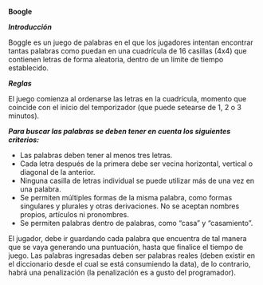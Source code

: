 **Boogle**

***Introducción***

Boggle es un juego de palabras en el que los jugadores intentan encontrar tantas palabras como puedan en una cuadrícula de 16 casillas (4x4) que contienen letras de forma aleatoria, dentro de un límite de tiempo establecido.


***Reglas***

El juego comienza al ordenarse las letras en la cuadrícula, momento que coincide con el inicio del temporizador (que puede setearse de 1, 2 o 3 minutos).


***Para buscar las palabras se deben tener en cuenta los siguientes criterios:***
- Las palabras deben tener al menos tres letras.
- Cada letra después de la primera debe ser vecina horizontal, vertical o diagonal de la anterior.
- Ninguna casilla de letras individual se puede utilizar más de una vez en una palabra.
- Se permiten múltiples formas de la misma palabra, como formas singulares y plurales y otras derivaciones. No se aceptan nombres propios, artículos ni pronombres.
- Se permiten palabras dentro de palabras, como “casa” y “casamiento”.

El jugador, debe ir guardando cada palabra que encuentra de tal manera que se vaya generando una puntuación, hasta que finalice el tiempo de juego.
Las palabras ingresadas deben ser palabras reales (deben existir en el diccionario desde el cual se
está consumiendo la data), de lo contrario, habrá una penalización (la penalización es a gusto del
programador).
